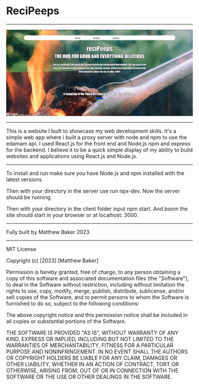 # ReciPeeps

---

![picture of website](/recipeeps.PNG)

---

This is a website I built to showcase my web development skills. It's a simple web app where i built a proxy server with node and npm to use the edamam api. I used React.js for the front end and Node.js npm and express for the backend. I believe it to be a quick simple display of my ability to build websites and applications using React.js and Node.js.

---

To install and run make sure you have Node.js and npm installed with the latest versions. 

Then with your directory in the server use run npx-dev. Now the server should be running.

Then with your directory in the client folder input npm start. And boom the site should start in your browser or at localhost: 3000.

---

Fully built by Matthew Baker 2023

---

MIT License

Copyright (c) [2023] [Matthew Baker]

Permission is hereby granted, free of charge, to any person obtaining a copy
of this software and associated documentation files (the "Software"), to deal
in the Software without restriction, including without limitation the rights
to use, copy, modify, merge, publish, distribute, sublicense, and/or sell
copies of the Software, and to permit persons to whom the Software is
furnished to do so, subject to the following conditions:

The above copyright notice and this permission notice shall be included in all
copies or substantial portions of the Software.

THE SOFTWARE IS PROVIDED "AS IS", WITHOUT WARRANTY OF ANY KIND, EXPRESS OR
IMPLIED, INCLUDING BUT NOT LIMITED TO THE WARRANTIES OF MERCHANTABILITY,
FITNESS FOR A PARTICULAR PURPOSE AND NONINFRINGEMENT. IN NO EVENT SHALL THE
AUTHORS OR COPYRIGHT HOLDERS BE LIABLE FOR ANY CLAIM, DAMAGES OR OTHER
LIABILITY, WHETHER IN AN ACTION OF CONTRACT, TORT OR OTHERWISE, ARISING FROM,
OUT OF OR IN CONNECTION WITH THE SOFTWARE OR THE USE OR OTHER DEALINGS IN THE
SOFTWARE.
